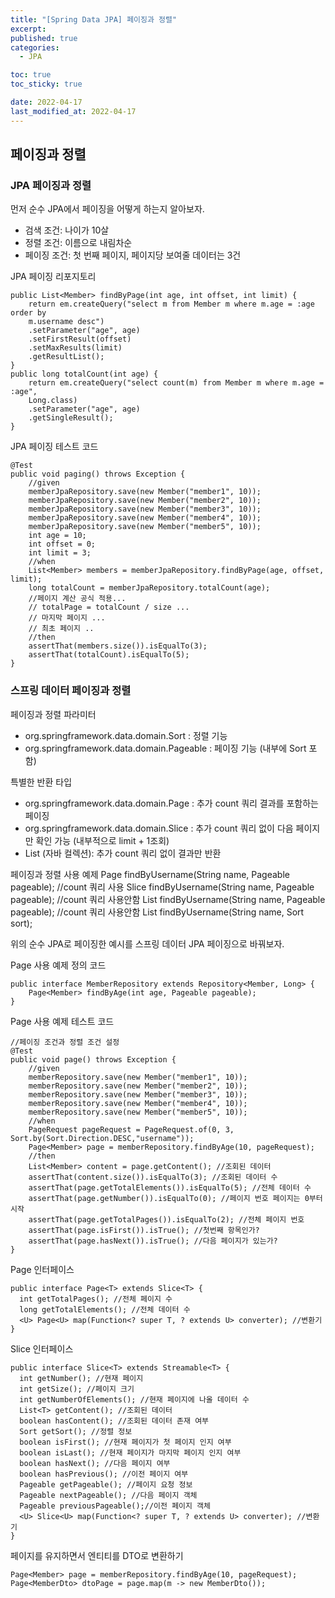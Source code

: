 ```yaml
---
title: "[Spring Data JPA] 페이징과 정렬"
excerpt:
published: true
categories:
  - JPA

toc: true
toc_sticky: true

date: 2022-04-17
last_modified_at: 2022-04-17
---
```


## 페이징과 정렬

### JPA 페이징과 정렬

먼저 순수 JPA에서 페이징을 어떻게 하는지 알아보자.

- 검색 조건: 나이가 10살
- 정렬 조건: 이름으로 내림차순
- 페이징 조건: 첫 번째 페이지, 페이지당 보여줄 데이터는 3건

JPA 페이징 리포지토리

```
public List<Member> findByPage(int age, int offset, int limit) {
    return em.createQuery("select m from Member m where m.age = :age order by
    m.username desc")
    .setParameter("age", age)
    .setFirstResult(offset)
    .setMaxResults(limit)
    .getResultList();
}
public long totalCount(int age) {
    return em.createQuery("select count(m) from Member m where m.age = :age",
    Long.class)
    .setParameter("age", age)
    .getSingleResult();
}
```

JPA 페이징 테스트 코드

```
@Test
public void paging() throws Exception {
    //given
    memberJpaRepository.save(new Member("member1", 10));
    memberJpaRepository.save(new Member("member2", 10));
    memberJpaRepository.save(new Member("member3", 10));
    memberJpaRepository.save(new Member("member4", 10));
    memberJpaRepository.save(new Member("member5", 10));
    int age = 10;
    int offset = 0;
    int limit = 3;
    //when
    List<Member> members = memberJpaRepository.findByPage(age, offset, limit);
    long totalCount = memberJpaRepository.totalCount(age);
    //페이지 계산 공식 적용...
    // totalPage = totalCount / size ...
    // 마지막 페이지 ...
    // 최초 페이지 ..
    //then
    assertThat(members.size()).isEqualTo(3);
    assertThat(totalCount).isEqualTo(5);
}
```

### 스프링 데이터 페이징과 정렬

페이징과 정렬 파라미터

- org.springframework.data.domain.Sort : 정렬 기능
- org.springframework.data.domain.Pageable : 페이징 기능 (내부에 Sort 포함)

특별한 반환 타입

- org.springframework.data.domain.Page : 추가 count 쿼리 결과를 포함하는 페이징
- org.springframework.data.domain.Slice : 추가 count 쿼리 없이 다음 페이지만 확인 가능
  (내부적으로 limit + 1조회)
- List (자바 컬렉션): 추가 count 쿼리 없이 결과만 반환

페이징과 정렬 사용 예제
Page<Member> findByUsername(String name, Pageable pageable); //count 쿼리 사용
Slice<Member> findByUsername(String name, Pageable pageable); //count 쿼리 사용안함
List<Member> findByUsername(String name, Pageable pageable); //count 쿼리 사용안함
List<Member> findByUsername(String name, Sort sort);

위의 순수 JPA로 페이징한 예시를 스프링 데이터 JPA 페이징으로 바꿔보자.

Page 사용 예제 정의 코드

```
public interface MemberRepository extends Repository<Member, Long> {
    Page<Member> findByAge(int age, Pageable pageable);
}
```

Page 사용 예제 테스트 코드

```
//페이징 조건과 정렬 조건 설정
@Test
public void page() throws Exception {
    //given
    memberRepository.save(new Member("member1", 10));
    memberRepository.save(new Member("member2", 10));
    memberRepository.save(new Member("member3", 10));
    memberRepository.save(new Member("member4", 10));
    memberRepository.save(new Member("member5", 10));
    //when
    PageRequest pageRequest = PageRequest.of(0, 3, Sort.by(Sort.Direction.DESC,"username"));
    Page<Member> page = memberRepository.findByAge(10, pageRequest);
    //then
    List<Member> content = page.getContent(); //조회된 데이터
    assertThat(content.size()).isEqualTo(3); //조회된 데이터 수
    assertThat(page.getTotalElements()).isEqualTo(5); //전체 데이터 수
    assertThat(page.getNumber()).isEqualTo(0); //페이지 번호 페이지는 0부터 시작
    assertThat(page.getTotalPages()).isEqualTo(2); //전체 페이지 번호
    assertThat(page.isFirst()).isTrue(); //첫번째 항목인가?
    assertThat(page.hasNext()).isTrue(); //다음 페이지가 있는가?
}
```

Page 인터페이스

```
public interface Page<T> extends Slice<T> {
  int getTotalPages(); //전체 페이지 수
  long getTotalElements(); //전체 데이터 수
  <U> Page<U> map(Function<? super T, ? extends U> converter); //변환기
}
```

Slice 인터페이스

```
public interface Slice<T> extends Streamable<T> {
  int getNumber(); //현재 페이지
  int getSize(); //페이지 크기
  int getNumberOfElements(); //현재 페이지에 나올 데이터 수
  List<T> getContent(); //조회된 데이터
  boolean hasContent(); //조회된 데이터 존재 여부
  Sort getSort(); //정렬 정보
  boolean isFirst(); //현재 페이지가 첫 페이지 인지 여부
  boolean isLast(); //현재 페이지가 마지막 페이지 인지 여부
  boolean hasNext(); //다음 페이지 여부
  boolean hasPrevious(); //이전 페이지 여부
  Pageable getPageable(); //페이지 요청 정보
  Pageable nextPageable(); //다음 페이지 객체
  Pageable previousPageable();//이전 페이지 객체
  <U> Slice<U> map(Function<? super T, ? extends U> converter); //변환기
}
```

페이지를 유지하면서 엔티티를 DTO로 변환하기

```
Page<Member> page = memberRepository.findByAge(10, pageRequest);
Page<MemberDto> dtoPage = page.map(m -> new MemberDto());
```
